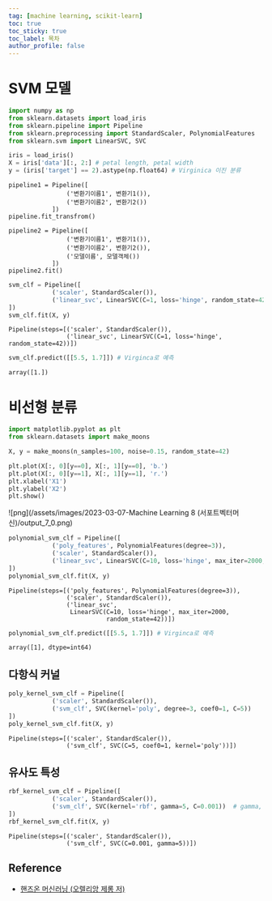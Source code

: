 ```yaml
---
tag: [machine learning, scikit-learn]
toc: true
toc_sticky: true
toc_label: 목차
author_profile: false
---
```


# SVM 모델


```python
import numpy as np
from sklearn.datasets import load_iris
from sklearn.pipeline import Pipeline
from sklearn.preprocessing import StandardScaler, PolynomialFeatures
from sklearn.svm import LinearSVC, SVC
```


```python
iris = load_iris()
X = iris['data'][:, 2:] # petal length, petal width
y = (iris['target'] == 2).astype(np.float64) # Virginica 이진 분류
```

```
pipeline1 = Pipeline([
                ('변환기이름1', 변환기1()),
                ('변환기이름2', 변환기2())
            ])
pipeline.fit_transfrom()

pipeline2 = Pipeline([
                ('변환기이름1', 변환기1()),
                ('변환기이름2', 변환기2()),
                ('모델이름', 모델객체())
            ])
pipeline2.fit()
```


```python
svm_clf = Pipeline([
            ('scaler', StandardScaler()),
            ('linear_svc', LinearSVC(C=1, loss='hinge', random_state=42))    
])
svm_clf.fit(X, y)
```




    Pipeline(steps=[('scaler', StandardScaler()),
                    ('linear_svc', LinearSVC(C=1, loss='hinge', random_state=42))])




```python
svm_clf.predict([[5.5, 1.7]]) # Virginca로 예측
```




    array([1.])



# 비선형 분류


```python
import matplotlib.pyplot as plt
from sklearn.datasets import make_moons

X, y = make_moons(n_samples=100, noise=0.15, random_state=42)

plt.plot(X[:, 0][y==0], X[:, 1][y==0], 'b.')
plt.plot(X[:, 0][y==1], X[:, 1][y==1], 'r.')
plt.xlabel('X1')
plt.ylabel('X2')
plt.show()
```


    
![png](/assets/images/2023-03-07-Machine Learning 8 (서포트벡터머신)/output_7_0.png)
    



```python
polynomial_svm_clf = Pipeline([
            ('poly_features', PolynomialFeatures(degree=3)),
            ('scaler', StandardScaler()),
            ('linear_svc', LinearSVC(C=10, loss='hinge', max_iter=2000, random_state=42))    
])
polynomial_svm_clf.fit(X, y)
```




    Pipeline(steps=[('poly_features', PolynomialFeatures(degree=3)),
                    ('scaler', StandardScaler()),
                    ('linear_svc',
                     LinearSVC(C=10, loss='hinge', max_iter=2000,
                               random_state=42))])




```python
polynomial_svm_clf.predict([[5.5, 1.7]]) # Virginca로 예측
```




    array([1], dtype=int64)



## 다항식 커널


```python
poly_kernel_svm_clf = Pipeline([
            ('scaler', StandardScaler()),
            ('svm_clf', SVC(kernel='poly', degree=3, coef0=1, C=5))    
])
poly_kernel_svm_clf.fit(X, y)
```




    Pipeline(steps=[('scaler', StandardScaler()),
                    ('svm_clf', SVC(C=5, coef0=1, kernel='poly'))])



## 유사도 특성


```python
rbf_kernel_svm_clf = Pipeline([
            ('scaler', StandardScaler()),
            ('svm_clf', SVC(kernel='rbf', gamma=5, C=0.001))  # gamma, C 모두 값이 작아질수록 규제
])
rbf_kernel_svm_clf.fit(X, y)
```




    Pipeline(steps=[('scaler', StandardScaler()),
                    ('svm_clf', SVC(C=0.001, gamma=5))])


## Reference
- [핸즈온 머신러닝 (오렐리앙 제롱 저)](https://www.aladin.co.kr/shop/wproduct.aspx?ItemId=237677114)